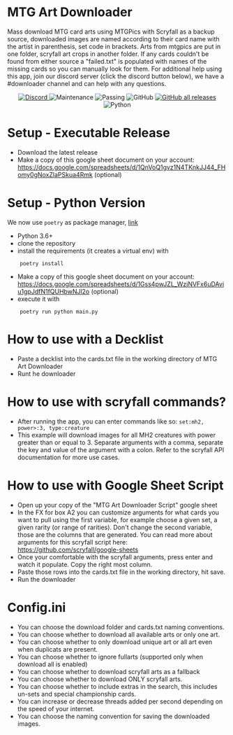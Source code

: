 # MTG Art Downloader
Mass download MTG card arts using MTGPics with Scryfall as a backup source, downloaded images are named according to their card name with the artist in parenthesis, set code in brackets. Arts from mtgpics are put in one folder, scryfall art crops in another folder. If any cards couldn't be found from either source a "failed.txt" is populated with names of the missing cards so you can manually look for them. For additional help using this app, join our discord server (click the discord button below), we have a #downloader channel and can help with any questions.

<p align="center">
  <a href="http://mprox.link/discord">
    <img alt="Discord" src="https://img.shields.io/discord/889831317066358815?label=Discord&style=plastic">
  </a>
  <img alt="Maintenance" src="https://img.shields.io/badge/Maintained%3F-yes-brightgreen?style=plastic">
  <img alt="Passing" src="https://img.shields.io/github/workflow/status/MrTeferi/MTG-Art-Downloader/Python%20application?style=plastic">
  <img alt="GitHub" src="https://img.shields.io/github/license/MrTeferi/MTG-Art-Downloader?color=1082C2&style=plastic">
  <a href="https://github.com/MrTeferi/MTG-Art-Downloader/releases">
    <img alt="GitHub all releases" src="https://img.shields.io/github/downloads/MrTeferi/MTG-Art-Downloader/total?style=plastic">
  </a>
  <img alt="Python" src="https://img.shields.io/badge/python-3.6%2B-yellow?style=plastic">
</p>

# Setup - Executable Release
- Download the latest release
- Make a copy of this google sheet document on your account: https://docs.google.com/spreadsheets/d/1QnVoQ1gvz1N4TKnkJJ44_FHomy0gNoxZlaPSkua4Rmk (optional)

# Setup - Python Version
We now use `poetry` as package manager, [link][1]
- Python 3.6+
- clone the repository
- install the requirements (it creates a virtual env) with
```
    poetry install
``` 
- Make a copy of this google sheet document on your account: https://docs.google.com/spreadsheets/d/1Gss4pwJZL_WzjNVFx6uDAviu1gpJdfN1fQUHbwNJl2o (optional)
- execute it with
```
    poetry run python main.py
```

# How to use with a Decklist
- Paste a decklist into the cards.txt file in the working directory of MTG Art Downloader
- Runt he downloader

# How to use with scryfall commands?
- After running the app, you can enter commands like so:
`set:mh2, power>:3, type:creature`
- This example will download images for all MH2 creatures with power greater than or equal to 3. Separate arguments with a comma, separate the key and value of the argument with a colon. Refer to the scryfall API documentation for more use cases.

# How to use with Google Sheet Script
- Open up your copy of the "MTG Art Downloader Script" google sheet
- In the FX for box A2 you can customize arguments for what cards you want to pull using the first variable, for example choose a given set, a given rarity (or range of rarities). Don't change the second variable, those are the columns that are generated. You can read more about arguments for this scryfall script here: https://github.com/scryfall/google-sheets
- Once your comfortable with the scryfall arguments, press enter and watch it populate. Copy the right most column.
- Paste those rows into the cards.txt file in the working directory, hit save.
- Run the downloader

# Config.ini
- You can choose the download folder and cards.txt naming conventions.
- You can choose whether to download all available arts or only one art.
- You can choose whether to only download unique art or all art even when duplicats are present.
- You can choose whether to ignore fullarts (supported only when download all is enabled)
- You can choose whether to download scryfall arts as a fallback
- You can choose whether to download ONLY scryfall arts.
- You can choose whether to include extras in the search, this includes un-sets and special championship cards.
- You can increase or decrease threads added per second depending on the speed of your internet.
- You can choose the naming convention for saving the downloaded images.


[1]: https://python-poetry.org/docs/basic-usage/
